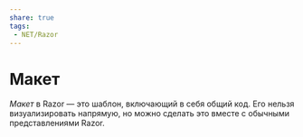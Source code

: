 ```yaml
---
share: true
tags:
 - NET/Razor
---
```

# Макет
*Макет* в Razor — это шаблон, включающий в себя общий код. Его нельзя визуализировать напрямую, но можно сделать это вместе с обычными представлениями Razor.
